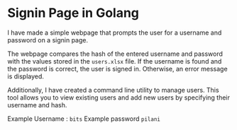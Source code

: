 # Signin Page in Golang
I have made a simple webpage that prompts the user for a username and password on a signin page.

The webpage compares the hash of the entered username and password with the values stored in the `users.xlsx` file. If the username is found and the password is correct, the user is signed in. Otherwise, an error message is displayed.

Additionally, I have created a command line utility to manage users. This tool allows you to view existing users and add new users by specifying their username and hash.

Example Username : `bits` 
Example password `pilani`